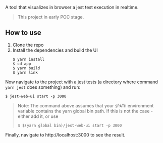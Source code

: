 A tool that visualizes in browser a jest test execution in realtime.

> This project in early POC stage.

## How to use
1. Clone the repo
1. Install the dependencies and build the UI
    ```
    $ yarn install
    $ cd app
    $ yarn build
    $ yarn link
    ```

Now navigate to the project with a jest tests (a directory where command `yarn jest` does something) and run:
```
$ jest-web-ui start -p 3000
```
> Note: The command above assumes that your `$PATH` environment variable contains the yarn global bin path. If this is not the case - either add it, or use
> ```
> $ $(yarn global bin)/jest-web-ui start -p 3000
> ```

Finally, navigate to http://localhost:3000 to see the result.